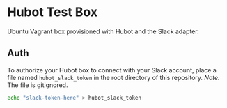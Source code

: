 # Hubot Test Box

Ubuntu Vagrant box provisioned with Hubot and the Slack adapter.

## Auth

To authorize your Hubot box to connect with your Slack account, place a file
named `hubot_slack_token` in the root directory of this repository. *Note:* The
file is gitignored.

```sh
echo "slack-token-here" > hubot_slack_token
```

